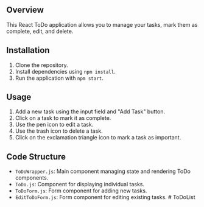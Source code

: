 ## Overview
This React ToDo application allows you to manage your tasks, mark them as complete, edit, and delete. 

## Installation
1. Clone the repository.
2. Install dependencies using `npm install`.
3. Run the application with `npm start`.

## Usage
1. Add a new task using the input field and "Add Task" button.
2. Click on a task to mark it as complete.
3. Use the pen icon to edit a task.
4. Use the trash icon to delete a task.
5. Click on the exclamation triangle icon to mark a task as important.

## Code Structure
- `ToDoWrapper.js`: Main component managing state and rendering ToDo components.
- `ToDo.js`: Component for displaying individual tasks.
- `ToDoForm.js`: Form component for adding new tasks.
- `EditToDoForm.js`: Form component for editing existing tasks.
#   T o D o L i s t  
 
